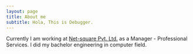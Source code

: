 ```yaml
---
layout: page
title: About me
subtitle: Hola, This is Debugger.
---
```


Currently I am working at [Net-square Pvt. Ltd.](http://www.net-square.com/) as a Manager - Professional Services.
I did my bachelor engineering in computer field.

